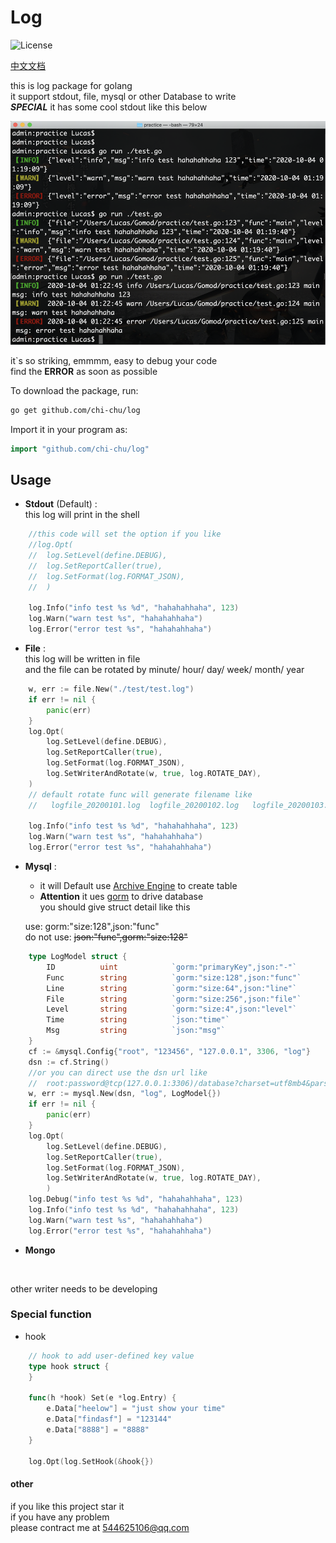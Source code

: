# Log  
![License](https://img.shields.io/:license-apache-blue.svg)  

[中文文档](./README_CN.md)

this is log package for golang  
it support stdout, file, mysql or other Database to write  
**_SPECIAL_** it has some cool stdout like this below 

![Image text](example.png)  

it`s so striking, emmmm, easy to debug your code  
find the **ERROR** as soon as possible

To download the package, run:
```bash
go get github.com/chi-chu/log
```
Import it in your program as:
```go
import "github.com/chi-chu/log"
```

## Usage
- **Stdout** (Default) :  
this log will print in the shell
```go
    //this code will set the option if you like
    //log.Opt(
    //  log.SetLevel(define.DEBUG),
    //  log.SetReportCaller(true),
    //  log.SetFormat(log.FORMAT_JSON),
    //  )

    log.Info("info test %s %d", "hahahahhaha", 123)
    log.Warn("warn test %s", "hahahahhaha")
    log.Error("error test %s", "hahahahhaha")
```

- **File**  :  
this log will be written in file  
and the file can be rotated by minute/ hour/ day/ week/ month/ year 
```go
    w, err := file.New("./test/test.log")
    if err != nil {
        panic(err)
    }
    log.Opt(
        log.SetLevel(define.DEBUG),
        log.SetReportCaller(true),
        log.SetFormat(log.FORMAT_JSON),
        log.SetWriterAndRotate(w, true, log.ROTATE_DAY),
    )
    // default rotate func will generate filename like
    //   logfile_20200101.log  logfile_20200102.log   logfile_20200103.log

    log.Info("info test %s %d", "hahahahhaha", 123)
    log.Warn("warn test %s", "hahahahhaha")
    log.Error("error test %s", "hahahahhaha")
```

- **Mysql** :  
    - it will Default use [Archive Engine](https://dev.mysql.com/doc/index-archive.html) to create table
    - **__Attention__** it ues [gorm](https://github.com/go-gorm/gorm) to drive database  
    you should give struct detail like this 
    
    use: gorm:"size:128",json:"func"   
    do not use: ~~json:"func",gorm:"size:128"~~
```go
    type LogModel struct {
    	ID        	uint            `gorm:"primaryKey",json:"-"`
    	Func		string          `gorm:"size:128",json:"func"`
    	Line		string          `gorm:"size:64",json:"line"`
    	File		string          `gorm:"size:256",json:"file"`
    	Level		string          `gorm:"size:4",json:"level"`
    	Time		string          `json:"time"`
    	Msg	        string          `json:"msg"`
    }
    cf := &mysql.Config{"root", "123456", "127.0.0.1", 3306, "log"}
    dsn := cf.String()
    //or you can direct use the dsn url like
    //  root:password@tcp(127.0.0.1:3306)/database?charset=utf8mb4&parseTime=True&loc=Local
    w, err := mysql.New(dsn, "log", LogModel{})
    if err != nil {
        panic(err)
    }
    log.Opt(
        log.SetLevel(define.DEBUG),
        log.SetReportCaller(true),
        log.SetFormat(log.FORMAT_JSON),
        log.SetWriterAndRotate(w, true, log.ROTATE_DAY),
        )
    log.Debug("info test %s %d", "hahahahhaha", 123)
    log.Info("info test %s %d", "hahahahhaha", 123)
    log.Warn("warn test %s", "hahahahhaha")
    log.Error("error test %s", "hahahahhaha")
```

- **Mongo**
```go
   
```
other writer needs to be developing  
  
  
  

### Special function
- hook
```go
    // hook to add user-defined key value
    type hook struct {
    }

    func(h *hook) Set(e *log.Entry) {
    	e.Data["heelow"] = "just show your time"
    	e.Data["findasf"] = "123144"
    	e.Data["8888"] = "8888"
    }

    log.Opt(log.SetHook(&hook{})
```

#### other
if you like this project star it  
if you have any problem  
please contract me at  544625106@qq.com